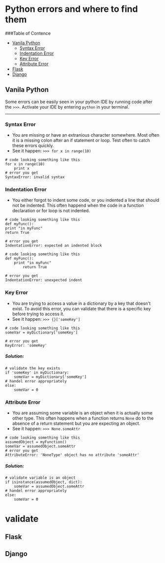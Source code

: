# Python errors and where to find them



###Table of Contence
* [Vanila Python](#vanila-python)
	* [Syntax Error](#syntax-error)
	* [Indentation Error](#indentation-error)
	* [Key Error](#key-error)
	* [Attribute Error](#attribute-error) 
* [Flask](#flask)
* [Django](#django)

## Vanila Python
Some errors can be easily seen in your python IDE by running code after the ```>>>```. Activate your IDE by entering ```python``` in your terminal.

-----------------------
### Syntax Error

* You are missing or have an extranious character somewhere. Most often it is a missing colon after an if statement or loop. Test often to catch these errors quickly.
* See it happen: ```>>> for x in range(10)```

```
# code looking something like this
for x in range(10)
	print x 
# error you get
SyntaxError: invalid syntax
```

### Indentation Error
* You either forgot to indent some code, or you indented a line that should not be indented. This often happend when the code in a function declaration or for loop is not indented. 

```
# code looking something like this
def myFunc():
print "in myFunc"
return True

# error you get
IndentationError: expected an indented block
```
```
# code looking something like this
def myFunc():
	print "in myFunc"
		return True

# error you get
IndentationError: unexpected indent
```

### Key Error
* You are trying to access a value in a dictionary by a key that doesn't exist. To avoid this error, you can validate that there is a specific key before trying to access it.
* See it happen: ``` >>> {}['someKey'] ```

```
# code looking something like this
someVar = myDictionary['someKey']

# error you get
KeyError: 'someKey'
```
##### Solution:

```
# validate the key exists
if 'someKey' in myDictionary:
	someVar = myDictionary['someKey']
# handel error appropriately
else:
	someVar = 0
```

### Attribute Error
* You are assuming some variable is an object when it is actually some other type. This often happens when a function returns ```None``` do to the absence of a return statement but you are expecting an object.
* See it happen: ``` >>> None.someAttr ```

```
# code looking something like this
assumedObject = myFunction()
someVar = assumedObject.someAttr
# error you get
AttributeError: 'NoneType' object has no attribute 'someAttr'
```
##### Solution:
```
# validate variable is an object
if isinstance(assumedObject, dict):
	someVar = assumedObject.someAttr
# handel error appropriately
else:
	someVar = 0
```
# validate

## Flask

## Django